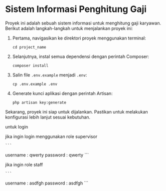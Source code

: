 # Sistem Informasi Penghitung Gaji

Proyek ini adalah sebuah sistem informasi untuk menghitung gaji karyawan. Berikut adalah langkah-langkah untuk menjalankan proyek ini:

1. Pertama, navigasikan ke direktori proyek menggunakan terminal:
   
    ```
    cd project_name
    ```

2. Selanjutnya, instal semua dependensi dengan perintah Composer:
   
    ```
    composer install
    ```

3. Salin file `.env.example` menjadi `.env`:
   
    ```
    cp .env.example .env
    ```

4. Generate kunci aplikasi dengan perintah Artisan:
   
    ```
    php artisan key:generate
    ```

Sekarang, proyek ini siap untuk dijalankan. Pastikan untuk melakukan konfigurasi lebih lanjut sesuai kebutuhan.

untuk login

jika ingin login menggunakan role supervisor

    ```
username    : qwerty
password    : qwerty
    ```

jika ingin role staff

    ```
username    : asdfgh
password    : asdfgh
    ```
